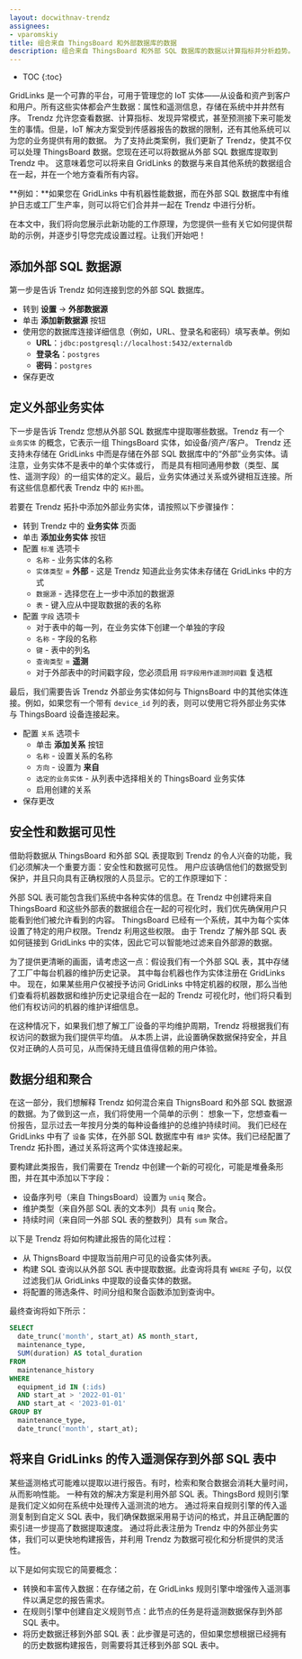 ```yaml
---
layout: docwithnav-trendz
assignees:
- vparomskiy
title: 组合来自 ThingsBoard 和外部数据库的数据
description: 组合来自 ThingsBoard 和外部 SQL 数据库的数据以计算指标并分析趋势。
---
```


* TOC
{:toc}

GridLinks 是一个可靠的平台，可用于管理您的 IoT 实体——从设备和资产到客户和用户。所有这些实体都会产生数据：属性和遥测信息，存储在系统中并井然有序。
Trendz 允许您查看数据、计算指标、发现异常模式，甚至预测接下来可能发生的事情。但是，IoT 解决方案受到传感器报告的数据的限制，还有其他系统可以为您的业务提供有用的数据。
为了支持此类案例，我们更新了 Trendz，使其不仅可以处理 ThingsBoard 数据。您现在还可以将数据从外部 SQL 数据库提取到 Trendz 中。
这意味着您可以将来自 GridLinks 的数据与来自其他系统的数据组合在一起，并在一个地方查看所有内容。

**例如：**如果您在 GridLinks 中有机器性能数据，而在外部 SQL 数据库中有维护日志或工厂生产率，则可以将它们合并并一起在 Trendz 中进行分析。

在本文中，我们将向您展示此新功能的工作原理，为您提供一些有关它如何提供帮助的示例，并逐步引导您完成设置过程。让我们开始吧！

## 添加外部 SQL 数据源
第一步是告诉 Trendz 如何连接到您的外部 SQL 数据库。

* 转到 **设置** -> **外部数据源**
* 单击 **添加新数据源** 按钮
* 使用您的数据库连接详细信息（例如，URL、登录名和密码）填写表单。例如
  * **URL**：`jdbc:postgresql://localhost:5432/externaldb`
  * **登录名**：`postgres`
  * **密码**：`postgres`
* 保存更改

## 定义外部业务实体
下一步是告诉 Trendz 您想从外部 SQL 数据库中提取哪些数据。Trendz 有一个 `业务实体` 的概念，它表示一组 ThingsBoard 实体，如设备/资产/客户。
Trendz 还支持未存储在 GridLinks 中而是存储在外部 SQL 数据库中的“外部”业务实体。请注意，业务实体不是表中的单个实体或行，
而是具有相同通用参数（类型、属性、遥测字段）的一组实体的定义。最后，业务实体通过关系或外键相互连接。所有这些信息都代表 Trendz 中的 `拓扑图`。

若要在 Trendz 拓扑中添加外部业务实体，请按照以下步骤操作：
* 转到 Trendz 中的 **业务实体** 页面
* 单击 **添加业务实体** 按钮
* 配置 `标准` 选项卡
  * `名称` - 业务实体的名称
  * `实体类型` = **外部** - 这是 Trendz 知道此业务实体未存储在 GridLinks 中的方式
  * `数据源` - 选择您在上一步中添加的数据源
  * `表` - 键入应从中提取数据的表的名称
* 配置 `字段` 选项卡
  * 对于表中的每一列，在业务实体下创建一个单独的字段
  * `名称` - 字段的名称
  * `键` - 表中的列名
  * `查询类型` = **遥测**
  * 对于外部表中的时间戳字段，您必须启用 `将字段用作遥测时间戳` 复选框

最后，我们需要告诉 Trendz 外部业务实体如何与 ThignsBoard 中的其他实体连接。例如，如果您有一个带有 `device_id` 列的表，则可以使用它将外部业务实体与 ThingsBoard 设备连接起来。

* 配置 `关系` 选项卡
  * 单击 **添加关系** 按钮
  * `名称` - 设置关系的名称
  * `方向` - 设置为 **来自**
  * `选定的业务实体` - 从列表中选择相关的 ThingsBoard 业务实体
  * 启用创建的关系
* 保存更改

## 安全性和数据可见性
借助将数据从 ThingsBoard 和外部 SQL 表提取到 Trendz 的令人兴奋的功能，我们必须解决一个重要方面：安全性和数据可见性。
用户应该确信他们的数据受到保护，并且只向具有正确权限的人员显示。它的工作原理如下：

外部 SQL 表可能包含我们系统中各种实体的信息。在 Trendz 中创建将来自 ThingsBoard 和这些外部表的数据组合在一起的可视化时，我们优先确保用户只能看到他们被允许看到的内容。
ThingsBoard 已经有一个系统，其中为每个实体设置了特定的用户权限。Trendz 利用这些权限。
由于 Trendz 了解外部 SQL 表如何链接到 GridLinks 中的实体，因此它可以智能地过滤来自外部源的数据。

为了提供更清晰的画面，请考虑这一点：假设我们有一个外部 SQL 表，其中存储了工厂中每台机器的维护历史记录。
其中每台机器也作为实体注册在 GridLinks 中。
现在，如果某些用户仅被授予访问 GridLinks 中特定机器的权限，那么当他们查看将机器数据和维护历史记录组合在一起的 Trendz 可视化时，他们将只看到他们有权访问的机器的维护详细信息。

在这种情况下，如果我们想了解工厂设备的平均维护周期，Trendz 将根据我们有权访问的数据为我们提供平均值。
从本质上讲，此设置确保数据保持安全，并且仅对正确的人员可见，从而保持无缝且值得信赖的用户体验。

## 数据分组和聚合
在这一部分，我们想解释 Trendz 如何混合来自 ThignsBoard 和外部 SQL 数据源的数据。为了做到这一点，我们将使用一个简单的示例：
想象一下，您想查看一份报告，显示过去一年按月分类的每种设备维护的总维护持续时间。
我们已经在 GridLinks 中有了 `设备` 实体，在外部 SQL 数据库中有 `维护` 实体。我们已经配置了 Trendz 拓扑图，通过关系将这两个实体连接起来。

要构建此类报告，我们需要在 Trendz 中创建一个新的可视化，可能是堆叠条形图，并在其中添加以下字段：
* 设备序列号（来自 ThingsBoard）设置为 `uniq` 聚合。
* 维护类型（来自外部 SQL 表的文本列）具有 `uniq` 聚合。
* 持续时间（来自同一外部 SQL 表的整数列）具有 `sum` 聚合。

以下是 Trendz 将如何构建此报告的简化过程：
* 从 ThignsBoard 中提取当前用户可见的设备实体列表。
* 构建 SQL 查询以从外部 SQL 表中提取数据。此查询将具有 `WHERE` 子句，以仅过滤我们从 GridLinks 中提取的设备实体的数据。
* 将配置的筛选条件、时间分组和聚合函数添加到查询中。

最终查询将如下所示：
```sql
SELECT
  date_trunc('month', start_at) AS month_start,
  maintenance_type,
  SUM(duration) AS total_duration
FROM
  maintenance_history
WHERE
  equipment_id IN (:ids)
  AND start_at > '2022-01-01'
  AND start_at < '2023-01-01'
GROUP BY
  maintenance_type,
  date_trunc('month', start_at);
```

## 将来自 GridLinks 的传入遥测保存到外部 SQL 表中
某些遥测格式可能难以提取以进行报告。有时，检索和聚合数据会消耗大量时间，从而影响性能。
一种有效的解决方案是利用外部 SQL 表。ThingsBord 规则引擎是我们定义如何在系统中处理传入遥测流的地方。
通过将来自规则引擎的传入遥测复制到自定义 SQL 表中，我们确保数据采用易于访问的格式，并且正确配置的索引进一步提高了数据提取速度。
通过将此表注册为 Trendz 中的外部业务实体，我们可以更快地构建报告，并利用 Trendz 为数据可视化和分析提供的灵活性。

以下是如何实现它的简要概念：
* 转换和丰富传入数据：在存储之前，在 GridLinks 规则引擎中增强传入遥测事件以满足您的报告需求。
* 在规则引擎中创建自定义规则节点：此节点的任务是将遥测数据保存到外部 SQL 表中。
* 将历史数据迁移到外部 SQL 表：此步骤是可选的，但如果您想根据已经拥有的历史数据构建报告，则需要将其迁移到外部 SQL 表中。